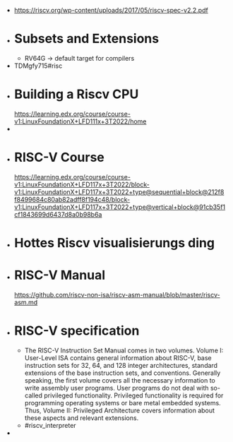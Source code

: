- https://riscv.org/wp-content/uploads/2017/05/riscv-spec-v2.2.pdf
- # Subsets and Extensions
	- RV64G -> default target for compilers
- TDMgfy715#risc
- # Building a Riscv CPU
  https://learning.edx.org/course/course-v1:LinuxFoundationX+LFD111x+3T2022/home
-
- # RISC-V Course
  https://learning.edx.org/course/course-v1:LinuxFoundationX+LFD117x+3T2022/block-v1:LinuxFoundationX+LFD117x+3T2022+type@sequential+block@212f8f8499684c80ab82adff8f194c48/block-v1:LinuxFoundationX+LFD117x+3T2022+type@vertical+block@91cb35f1cf1843699d6437d8a0b98b6a
- # Hottes Riscv visualisierungs ding
- # RISC-V Manual
  https://github.com/riscv-non-isa/riscv-asm-manual/blob/master/riscv-asm.md
- # RISC-V specification
	- The RISC-V Instruction Set Manual comes in two volumes. Volume I: 
	  User-Level ISA contains general information about RISC-V, base 
	  instruction sets for 32, 64, and 128 integer architectures, standard 
	  extensions of the base instruction sets, and conventions. Generally 
	  speaking, the first volume covers all the necessary information to write
	   assembly user programs. User programs do not deal with so-called 
	  privileged functionality. Privileged functionality is required for 
	  programming operating systems or bare metal embedded systems. Thus, 
	  Volume II: Privileged Architecture covers information about these 
	  aspects and relevant extensions.
	- #riscv_interpreter
-